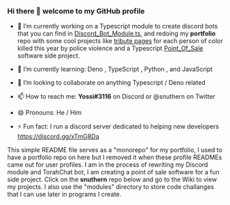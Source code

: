 ### Hi there 👋 welcome to my GitHub profile


- 🔭 I’m currently working on a Typescript module to create discord bots that you can find in [Discord_Bot_Module.ts](snuthern/Discord_Bot_Module.ts/), and redoing my **portfolio** repo with some cool projects like  [tribute pages](https://snuthern.github.io/projects) for each person of color killed this year by police violence and a Typescript [Point_Of_Sale](snuthern/snuthern/Point_Of_Sale.ts/) software side project. 

- 🌱 I’m currently learning: Deno , TypeScript , Python , and JavaScript  
- 👯 I’m looking to collaborate on anything Typescript / Deno related  
- 📫 How to reach me: **Yossi#3116** on Discord or @snuthern on Twitter  
- 😄 Pronouns: He / Him  
- ⚡ Fun fact: I run a discord server dedicated to helping new developers https://discord.gg/xTmG8Da  
  
This simple README file serves as a "monorepo" for my portfolio, I used to have a portfolio repo on here but I removed it when these profile READMEs came out for user profiles. I am in the process of rewriting my Discord module and TorahChat bot, I am creating a point of sale software for a fun side project. Click on the **snuthern** repo below and go to the Wiki to view my projects. I also use the "modules" directory to store code challanges that I can use later in programs I create. 